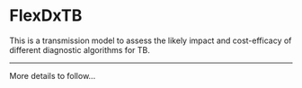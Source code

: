 FlexDxTB
========

This is a transmission model to assess the likely impact and cost-efficacy of different diagnostic algorithms for TB.

----

More details to follow...